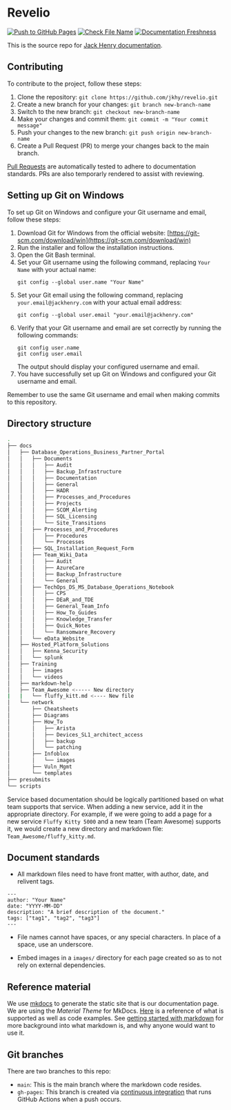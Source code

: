# Revelio

[![Push to GitHub Pages](https://github.com/jkhy/revelio/actions/workflows/ci.yml/badge.svg)](https://github.com/jkhy/revelio/actions/workflows/ci.yml) [![Check File Name](https://github.com/jkhy/revelio/actions/workflows/snake_case.yml/badge.svg)](https://github.com/jkhy/revelio/actions/workflows/snake_case.yml) [![Documentation Freshness](https://github.com/jkhy/revelio/actions/workflows/freshness.yml/badge.svg)](https://github.com/jkhy/revelio/actions/workflows/freshness.yml)

This is the source repo for [Jack Henry documentation](https://revelio.jackhenry.com/).

## Contributing 

To contribute to the project, follow these steps:

1. Clone the repository: `git clone https://github.com/jkhy/revelio.git`
2. Create a new branch for your changes: `git branch new-branch-name`
3. Switch to the new branch: `git checkout new-branch-name`
4. Make your changes and commit them: `git commit -m "Your commit message"`
5. Push your changes to the new branch: `git push origin new-branch-name`
6. Create a Pull Request (PR) to merge your changes back to the main branch.

[Pull Requests](https://github.com/jkhy/revelio/pulls) are automatically tested to adhere to documentation standards. PRs are also temporarly rendered to assist with reviewing.

## Setting up Git on Windows

To set up Git on Windows and configure your Git username and email, follow these steps:

1. Download Git for Windows from the official website: [https://git-scm.com/download/win](https://git-scm.com/download/win)
2. Run the installer and follow the installation instructions.
3. Open the Git Bash terminal.
4. Set your Git username using the following command, replacing `Your Name` with your actual name:
    ```
    git config --global user.name "Your Name"
    ```
5. Set your Git email using the following command, replacing `your.email@jackhenry.com` with your actual email address:
    ```
    git config --global user.email "your.email@jackhenry.com"
    ```
6. Verify that your Git username and email are set correctly by running the following commands:
    ```
    git config user.name
    git config user.email
    ```
    The output should display your configured username and email.
7. You have successfully set up Git on Windows and configured your Git username and email.

Remember to use the same Git username and email when making commits to this repository.

## Directory structure

```bash
.
├── docs
│   ├── Database_Operations_Business_Partner_Portal
│   │   ├── Documents
│   │   │   ├── Audit
│   │   │   ├── Backup_Infrastructure
│   │   │   ├── Documentation
│   │   │   ├── General
│   │   │   ├── HADR
│   │   │   ├── Processes_and_Procedures
│   │   │   ├── Projects
│   │   │   ├── SCOM_Alerting
│   │   │   ├── SQL_Licensing
│   │   │   └── Site_Transitions
│   │   ├── Processes_and_Procedures
│   │   │   ├── Procedures
│   │   │   └── Processes
│   │   ├── SQL_Installation_Request_Form
│   │   ├── Team_Wiki_Data
│   │   │   ├── Audit
│   │   │   ├── AzureCare
│   │   │   ├── Backup_Infrastructure
│   │   │   └── General
│   │   ├── TechOps_DS_MS_Database_Operations_Notebook
│   │   │   ├── CPS
│   │   │   ├── DEaR_and_TDE
│   │   │   ├── General_Team_Info
│   │   │   ├── How_To_Guides
│   │   │   ├── Knowledge_Transfer
│   │   │   ├── Quick_Notes
│   │   │   └── Ransomware_Recovery
│   │   └── eData_Website
│   ├── Hosted_Platform_Solutions
│   │   ├── Kenna_Security
│   │   └── splunk
│   ├── Training
│   │   ├── images
│   │   └── videos
│   ├── markdown-help
│   ├── Team_Awesome <----- New directory
|   |   └── fluffy_kitt.md <---- New file
│   └── network
│       ├── Cheatsheets
│       ├── Diagrams
│       ├── How_To
│       │   ├── Arista
│       │   ├── Devices_SL1_architect_access
│       │   ├── backup
│       │   └── patching
│       ├── Infoblox
│       │   └── images
│       ├── Vuln_Mgmt
│       └── templates
├── presubmits
└── scripts
```

Service based documentation should be logically partitioned based on what team supports that service. When adding a new service, add it in the appropriate directory. For example, if we were going to add a page for a new service `Fluffy Kitty 5000` and a new team (Team Awesome) supports it, we would create a new directory and markdown file: `Team_Awesome/fluffy_kitty.md`.

## Document standards

- All markdown files need to have front matter, with author, date, and relivent tags.

```
---
author: "Your Name"
date: "YYYY-MM-DD"
description: "A brief description of the document."
tags: ["tag1", "tag2", "tag3"]
---
```

- File names cannot have spaces, or any special characters. In place of a space, use an underscore.

- Embed images in a `images/` directory for each page created so as to not rely on external dependencies.

## Reference material

We use [mkdocs](https://www.mkdocs.org/) to generate the static site that is our documentation page. We are using the _Material Theme_ for MkDocs. [Here](https://squidfunk.github.io/mkdocs-material/reference/) is a reference of what is supported as well as code examples. See [getting started with markdown](https://www.markdownguide.org/getting-started/) for more background into what markdown is, and why anyone would want to use it.

## Git branches

There are two branches to this repo:
- `main`: This is the main branch where the markdown code resides.
- `gh-pages`: This branch is created via [continuous integration](.github/workflows/ci.yml) that runs GitHub Actions when a push occurs. 
